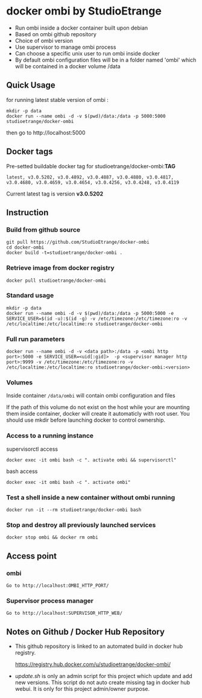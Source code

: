 # docker ombi by StudioEtrange

* Run ombi inside a docker container built upon debian
* Based on ombi github repository
* Choice of ombi version
* Use supervisor to manage ombi process
* Can choose a specific unix user to run ombi inside docker
* By default ombi configuration files will be in a folder named 'ombi' which will be contained in a docker volume /data


## Quick Usage

for running latest stable version of ombi :

	mkdir -p data
	docker run --name ombi -d -v $(pwd)/data:/data -p 5000:5000 studioetrange/docker-ombi

then go to http://localhost:5000

## Docker tags

Pre-setted buildable docker tag for studioetrange/docker-ombi:__TAG__

	latest, v3.0.5202, v3.0.4892, v3.0.4887, v3.0.4880, v3.0.4817, v3.0.4680, v3.0.4659, v3.0.4654, v3.0.4256, v3.0.4248, v3.0.4119

Current latest tag is version __v3.0.5202__

## Instruction

### Build from github source

	git pull https://github.com/StudioEtrange/docker-ombi
	cd docker-ombi
	docker build -t=studioetrange/docker-ombi .

### Retrieve image from docker registry

	docker pull studioetrange/docker-ombi

### Standard usage

	mkdir -p data
	docker run --name ombi -d -v $(pwd)/data:/data -p 5000:5000 -e SERVICE_USER=$(id -u):$(id -g) -v /etc/timezone:/etc/timezone:ro -v /etc/localtime:/etc/localtime:ro studioetrange/docker-ombi

### Full run parameters

	docker run --name ombi -d -v <data path>:/data -p <ombi http port>:5000 -e SERVICE_USER=<uid[:gid]>  -p <supervisor manager http port>:9999 -v /etc/timezone:/etc/timezone:ro -v /etc/localtime:/etc/localtime:ro studioetrange/docker-ombi:<version>

### Volumes

Inside container
`/data/ombi` will contain ombi configuration and files

If the path of this volume do not exist on the host while your are mounting them inside container, docker will create it automaticly with root user. You should use mkdir before launching docker to control ownership.

### Access to a running instance

supervisorctl access

	docker exec -it ombi bash -c ". activate ombi && supervisorctl"
	
bash access

	docker exec -it ombi bash -c ". activate ombi"
	
### Test a shell inside a new container without ombi running

	docker run -it --rm studioetrange/docker-ombi bash
	
### Stop and destroy all previously launched services

	docker stop ombi && docker rm ombi
	
## Access point

### ombi

	Go to http://localhost:OMBI_HTTP_PORT/

### Supervisor process manager

	Go to http://localhost:SUPERVISOR_HTTP_WEB/

## Notes on Github / Docker Hub Repository

* This github repository is linked to an automated build in docker hub registry.

	https://registry.hub.docker.com/u/studioetrange/docker-ombi/

* _update.sh_ is only an admin script for this project which update and add new versions. This script do not auto create missing tag in docker hub webui. It is only for this project admin/owner purpose.
